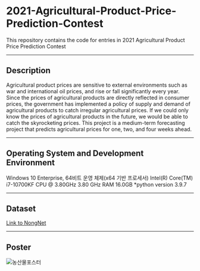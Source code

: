 # 2021-Agricultural-Product-Price-Prediction-Contest
This repository contains the code for entries in 2021 Agricultural Product Price Prediction Contest
___
## Description
Agricultural product prices are sensitive to external environments such as war and international oil prices, and rise or fall significantly every year. Since the prices of agricultural products are directly reflected in consumer prices, the government has implemented a policy of supply and demand of agricultural products to catch irregular agricultural prices. If we could only know the prices of agricultural products in the future, we would be able to catch the skyrocketing prices. This project is a medium-term forecasting project that predicts agricultural prices for one, two, and four weeks ahead.
___
## Operating System and Development Environment
Windows 10 Enterprise, 64비트 운영 체제(x64 기반 프로세서)
Intel(R) Core(TM) i7-10700KF CPU @ 3.80GHz   3.80 GHz
RAM 16.0GB
*python version 3.9.7
___
## Dataset
[Link to NongNet](https://www.nongnet.or.kr/front/M000000046/content/view.do)
___
## Poster
![농산물포스터](https://user-images.githubusercontent.com/97015589/221366694-8a96164d-83a0-409a-8572-3e2a8a0e78b8.png)
